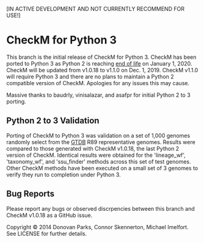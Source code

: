 [IN ACTIVE DEVELOPMENT AND NOT CURRENTLY RECOMMEND FOR USE!]

# CheckM for Python 3

This branch is the initial release of CheckM for Python 3. CheckM has been ported to Python 3 as Python 2 is reaching [end of life](https://pythonclock.org/) on January 1, 2020. CheckM will be updated from v1.0.18 to v1.1.0 on Dec. 1, 2019. CheckM v1.1.0 will require Python 3 and there are no plans to maintain a Python 2 compatible version of CheckM. Apologies for any issues this may cause.

Massive thanks to baudrly, vinisalazar, and asafpr for initial Python 2 to 3 porting.


## Python 2 to 3 Validation

Porting of CheckM to Python 3 was validation on a set of 1,000 genomes randomly select from the [GTDB](https://gtdb.ecogenomic.org/) R89 representative genomes. Results were compared to those generated with CheckM v1.0.18, the last Python 2 version of CheckM. Identical results were obtained for the 'lineage_wf', 'taxonomy_wf', and 'ssu_finder' methods across this set of test genomes. Other CheckM methods have been executed on a small set of 3 genomes to verify they run to completion under Python 3. 

## Bug Reports

Please report any bugs or observed discrpencies between this branch and CheckM v1.0.18 as a GitHub issue. 

Copyright © 2014 Donovan Parks, Connor Skennerton, Michael Imelfort. See LICENSE for further details.
